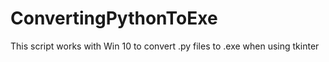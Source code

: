 # ConvertingPythonToExe
 This script works with Win 10 to convert .py files to .exe when using tkinter
